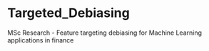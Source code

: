 # Targeted_Debiasing
MSc Research - Feature targeting debiasing for Machine Learning applications in finance
